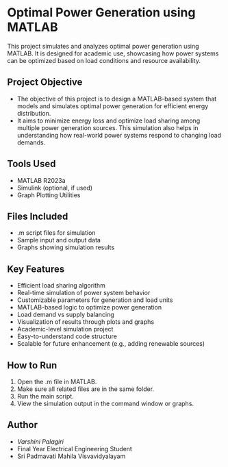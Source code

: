 # Optimal Power Generation using MATLAB

This project simulates and analyzes optimal power generation using MATLAB. It is designed for academic use, showcasing how power systems can be optimized based on load conditions and resource availability.

##  Project Objective
- The objective of this project is to design a MATLAB-based system that models and simulates optimal power generation for efficient energy distribution.
- It aims to minimize energy loss and optimize load sharing among multiple power generation sources. This simulation also helps in understanding how real-world power systems respond to changing load demands.

##  Tools Used
- MATLAB R2023a
- Simulink (optional, if used)
- Graph Plotting Utilities

##  Files Included
- .m script files for simulation
- Sample input and output data
- Graphs showing simulation results

##  Key Features
- Efficient load sharing algorithm  
- Real-time simulation of power system behavior  
- Customizable parameters for generation and load units  
- MATLAB-based logic to optimize power generation  
- Load demand vs supply balancing  
- Visualization of results through plots and graphs  
- Academic-level simulation project  
- Easy-to-understand code structure  
- Scalable for future enhancement (e.g., adding renewable sources)

##  How to Run
1. Open the .m file in MATLAB.
2. Make sure all related files are in the same folder.
3. Run the main script.
4. View the simulation output in the command window or graphs.

##  Author
- *Varshini Palagiri*  
- Final Year Electrical Engineering Student  
- Sri Padmavati Mahila Visvavidyalayam  
